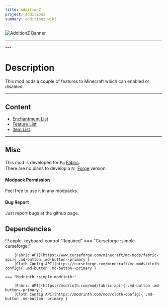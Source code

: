 ```yaml
---
title: AdditionZ
project: additionz
summary: additionz wiki
---
```

<script src="/wiki/javascripts/data.js"></script>
<script src="/wiki/javascripts/sidebar.js" id="additionz"></script>

![AdditionZ Banner](/wiki/assets/general/banner/additionzbanner.png)

---
<div id="showcase-gallery" modid="additionz" image_1="additionz_image_1" image_2="additionz_image_2"></div>
<script src="/wiki/javascripts/showcase.js"></script>
---

# Description
This mod adds a couple of features to Minecraft which can enabled or disabled.

---
## Content
- [Enchantment List](/wiki/mods/AdditionZ/Enchantments/#list-of-enchantments)
- [Feature List](/wiki/mods/AdditionZ/Features)
- [Item List](/wiki/mods/AdditionZ/Items/#list-of-items)
  
---
## Misc
This mod is developed for <img src="https://fabricmc.net/assets/logo.png" alt="Fabric" width="16" height="16" style="position: relative; top: 3px;"> [Fabric](https://fabricmc.net/).  
There are no plans to develop a <img src="https://neoforged.net/img/authors/neoforged.png" alt="NeoForged" width="16" height="16" style="position: relative; top: 3px;"> [Forge](https://neoforged.net/) version.  

#### Modpack Permission
Feel free to use it in any modpacks.  

#### Bug Report
Just report bugs at the github page.  

## Dependencies

!!! apple-keyboard-control "Required"
    === "Curseforge :simple-curseforge:"

        [Fabric API](https://www.curseforge.com/minecraft/mc-mods/fabric-api){ .md-button .md-button--primary }
        [Cloth Config API](https://curseforge.com/minecraft/mc-mods/cloth-config){ .md-button .md-button--primary }

    === "Modrinth :simple-modrinth:"

        [Fabric API](https://modrinth.com/mod/fabric-api){ .md-button .md-button--primary }
        [Cloth Config API](https://modrinth.com/mod/cloth-config){ .md-button .md-button--primary }
